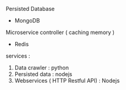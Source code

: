 

Persisted Database 
- MongoDB  

Microservice controller ( caching memory )
- Redis 

services :
 1. Data crawler : python
 2. Persisted data : nodejs
 3. Webservices ( HTTP Restful API) : Nodejs
